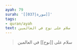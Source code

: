 ```yaml
---
ayah: 79
surah: '[[037|سورة]]'
tags:
- quran/ayah
text: سلام على نوح في العالمين
---
```

> سلام على [[نوح]] في العالمين

